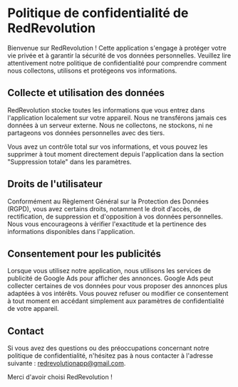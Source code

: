# Politique de confidentialité de RedRevolution

Bienvenue sur RedRevolution ! Cette application s'engage à protéger votre vie privée et à garantir la sécurité de vos données personnelles. 
Veuillez lire attentivement notre politique de confidentialité pour comprendre comment nous collectons, utilisons et protégeons vos informations.

## Collecte et utilisation des données

RedRevolution stocke toutes les informations que vous entrez dans l'application localement sur votre appareil. 
Nous ne transférons jamais ces données à un serveur externe.
Nous ne collectons, ne stockons, ni ne partageons vos données personnelles avec des tiers.

Vous avez un contrôle total sur vos informations, et vous pouvez les supprimer à tout moment directement depuis l'application dans la section "Suppression totale" dans les paramètres.

## Droits de l'utilisateur

Conformément au Règlement Général sur la Protection des Données (RGPD), vous avez certains droits, notamment le droit d'accès, de rectification, de suppression et d'opposition à vos données personnelles. 
Nous vous encourageons à vérifier l'exactitude et la pertinence des informations disponibles dans l'application.

## Consentement pour les publicités

Lorsque vous utilisez notre application, nous utilisons les services de publicité de Google Ads pour afficher des annonces. 
Google Ads peut collecter certaines de vos données pour vous proposer des annonces plus adaptées à vos intérêts. 
Vous pouvez refuser ou modifier ce consentement à tout moment en accédant simplement aux paramètres de confidentialité de votre appareil.

## Contact

Si vous avez des questions ou des préoccupations concernant notre politique de confidentialité, n'hésitez pas à nous contacter à l'adresse suivante : [redrevolutionapp@gmail.com](mailto:redrevolutionapp@gmail.com).

Merci d'avoir choisi RedRevolution !
